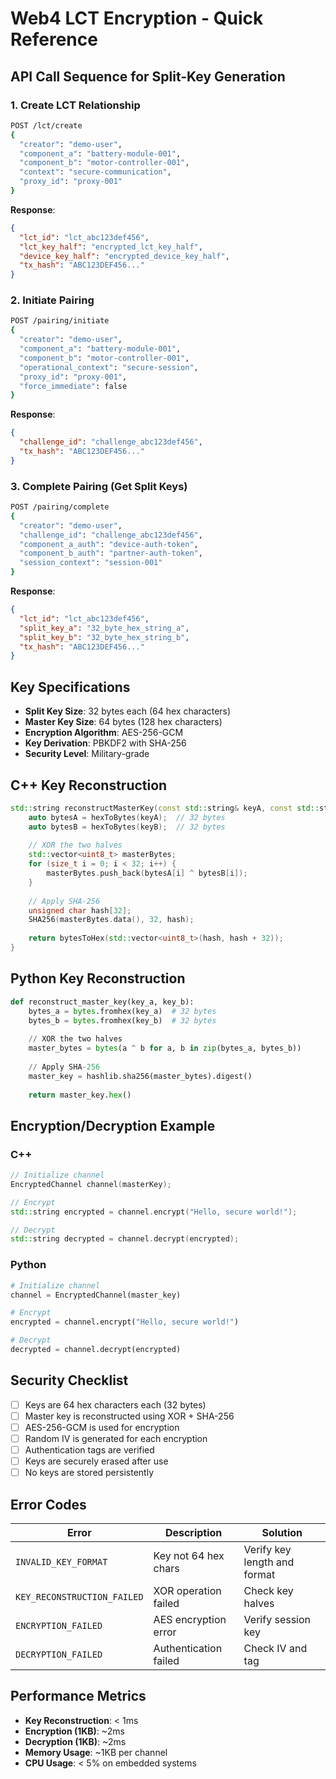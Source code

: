 # Web4 LCT Encryption - Quick Reference

## API Call Sequence for Split-Key Generation

### 1. Create LCT Relationship
```bash
POST /lct/create
{
  "creator": "demo-user",
  "component_a": "battery-module-001",
  "component_b": "motor-controller-001",
  "context": "secure-communication",
  "proxy_id": "proxy-001"
}
```

**Response**:
```json
{
  "lct_id": "lct_abc123def456",
  "lct_key_half": "encrypted_lct_key_half",
  "device_key_half": "encrypted_device_key_half",
  "tx_hash": "ABC123DEF456..."
}
```

### 2. Initiate Pairing
```bash
POST /pairing/initiate
{
  "creator": "demo-user",
  "component_a": "battery-module-001",
  "component_b": "motor-controller-001",
  "operational_context": "secure-session",
  "proxy_id": "proxy-001",
  "force_immediate": false
}
```

**Response**:
```json
{
  "challenge_id": "challenge_abc123def456",
  "tx_hash": "ABC123DEF456..."
}
```

### 3. Complete Pairing (Get Split Keys)
```bash
POST /pairing/complete
{
  "creator": "demo-user",
  "challenge_id": "challenge_abc123def456",
  "component_a_auth": "device-auth-token",
  "component_b_auth": "partner-auth-token",
  "session_context": "session-001"
}
```

**Response**:
```json
{
  "lct_id": "lct_abc123def456",
  "split_key_a": "32_byte_hex_string_a",
  "split_key_b": "32_byte_hex_string_b",
  "tx_hash": "ABC123DEF456..."
}
```

## Key Specifications

- **Split Key Size**: 32 bytes each (64 hex characters)
- **Master Key Size**: 64 bytes (128 hex characters)
- **Encryption Algorithm**: AES-256-GCM
- **Key Derivation**: PBKDF2 with SHA-256
- **Security Level**: Military-grade

## C++ Key Reconstruction
```cpp
std::string reconstructMasterKey(const std::string& keyA, const std::string& keyB) {
    auto bytesA = hexToBytes(keyA);  // 32 bytes
    auto bytesB = hexToBytes(keyB);  // 32 bytes
    
    // XOR the two halves
    std::vector<uint8_t> masterBytes;
    for (size_t i = 0; i < 32; i++) {
        masterBytes.push_back(bytesA[i] ^ bytesB[i]);
    }
    
    // Apply SHA-256
    unsigned char hash[32];
    SHA256(masterBytes.data(), 32, hash);
    
    return bytesToHex(std::vector<uint8_t>(hash, hash + 32));
}
```

## Python Key Reconstruction
```python
def reconstruct_master_key(key_a, key_b):
    bytes_a = bytes.fromhex(key_a)  # 32 bytes
    bytes_b = bytes.fromhex(key_b)  # 32 bytes
    
    // XOR the two halves
    master_bytes = bytes(a ^ b for a, b in zip(bytes_a, bytes_b))
    
    // Apply SHA-256
    master_key = hashlib.sha256(master_bytes).digest()
    
    return master_key.hex()
```

## Encryption/Decryption Example

### C++
```cpp
// Initialize channel
EncryptedChannel channel(masterKey);

// Encrypt
std::string encrypted = channel.encrypt("Hello, secure world!");

// Decrypt
std::string decrypted = channel.decrypt(encrypted);
```

### Python
```python
# Initialize channel
channel = EncryptedChannel(master_key)

# Encrypt
encrypted = channel.encrypt("Hello, secure world!")

# Decrypt
decrypted = channel.decrypt(encrypted)
```

## Security Checklist

- [ ] Keys are 64 hex characters each (32 bytes)
- [ ] Master key is reconstructed using XOR + SHA-256
- [ ] AES-256-GCM is used for encryption
- [ ] Random IV is generated for each encryption
- [ ] Authentication tags are verified
- [ ] Keys are securely erased after use
- [ ] No keys are stored persistently

## Error Codes

| Error | Description | Solution |
|-------|-------------|----------|
| `INVALID_KEY_FORMAT` | Key not 64 hex chars | Verify key length and format |
| `KEY_RECONSTRUCTION_FAILED` | XOR operation failed | Check key halves |
| `ENCRYPTION_FAILED` | AES encryption error | Verify session key |
| `DECRYPTION_FAILED` | Authentication failed | Check IV and tag |

## Performance Metrics

- **Key Reconstruction**: < 1ms
- **Encryption (1KB)**: ~2ms
- **Decryption (1KB)**: ~2ms
- **Memory Usage**: ~1KB per channel
- **CPU Usage**: < 5% on embedded systems 